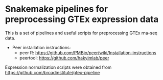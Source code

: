 # Snakemake pipelines for preprocessing GTEx expression data

This is a set of pipelines and useful scripts for preprocessing GTEx rna-seq data. 

  * Peer installation instructions: 
    * peer R: https://github.com/PMBio/peer/wiki/Installation-instructions
    * peertool: https://github.com/hakyimlab/peer


Expression normalization scripts were obtained from https://github.com/broadinstitute/gtex-pipeline 
